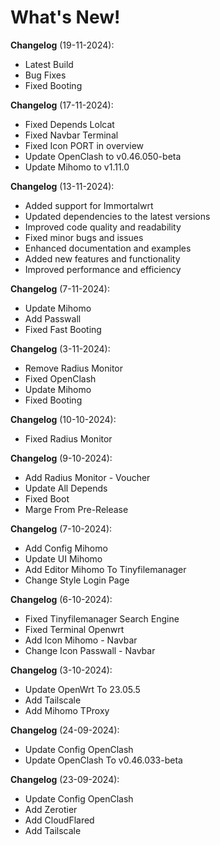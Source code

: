 # What's New!

**Changelog** (19-11-2024):

- Latest Build
- Bug Fixes
- Fixed Booting

**Changelog** (17-11-2024):

- Fixed Depends Lolcat
- Fixed Navbar Terminal
- Fixed Icon PORT in overview
- Update OpenClash to v0.46.050-beta
- Update Mihomo to v1.11.0

**Changelog** (13-11-2024):

- Added support for Immortalwrt
- Updated dependencies to the latest versions
- Improved code quality and readability
- Fixed minor bugs and issues
- Enhanced documentation and examples
- Added new features and functionality
- Improved performance and efficiency

**Changelog** (7-11-2024):

- Update Mihomo
- Add Passwall
- Fixed Fast Booting

**Changelog** (3-11-2024):

- Remove Radius Monitor
- Fixed OpenClash
- Update Mihomo
- Fixed Booting

**Changelog** (10-10-2024):

- Fixed Radius Monitor

**Changelog** (9-10-2024):

- Add Radius Monitor - Voucher
- Update All Depends
- Fixed Boot
- Marge From Pre-Release

**Changelog** (7-10-2024):

- Add Config Mihomo
- Update UI Mihomo
- Add Editor Mihomo To Tinyfilemanager
- Change Style Login Page

**Changelog** (6-10-2024):

- Fixed Tinyfilemanager Search Engine
- Fixed Terminal Openwrt
- Add Icon Mihomo - Navbar
- Change Icon Passwall - Navbar

**Changelog** (3-10-2024):

- Update OpenWrt To 23.05.5
- Add Tailscale
- Add Mihomo TProxy

**Changelog** (24-09-2024):

- Update Config OpenClash
- Update OpenClash To v0.46.033-beta

**Changelog** (23-09-2024):

- Update Config OpenClash
- Add Zerotier
- Add CloudFlared
- Add Tailscale
